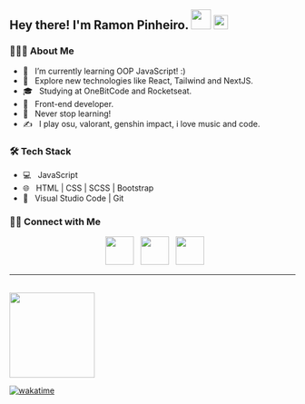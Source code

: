 <h2> Hey there! I'm Ramon Pinheiro. <img src="https://emojipedia-us.s3.amazonaws.com/source/microsoft-teams/337/waving-hand_1f44b.png" width="35"> <img src="https://github.com/souvikguria98/souvikguria98/blob/master/Hi.gif" width="25"></h2>

<h3> 👨🏻‍💻 About Me </h3>

- 🔭 &nbsp; I’m currently learning OOP JavaScript! :)
- 🤔 &nbsp; Explore new technologies like React, Tailwind and NextJS.
- 🎓 &nbsp; Studying at OneBitCode and Rocketseat.
- 💼 &nbsp; Front-end developer.
- 🌱 &nbsp; Never stop learning!
- ✍️ &nbsp; I play osu, valorant, genshin impact, i love music and code. 

<h3>🛠 Tech Stack</h3>

- 💻 &nbsp; JavaScript  
- 🌐 &nbsp; HTML | CSS | SCSS | Bootstrap 
- 🔧 &nbsp; Visual Studio Code | Git

<h3> 🤝🏻 Connect with Me </h3>

<p align="center">
&nbsp; <a href="https://twitter.com/hiroowsz" target="_blank" rel="noopener noreferrer"><img src="https://img.icons8.com/plasticine/100/000000/twitter.png" width="50" /></a>  
&nbsp; <a href="https://www.instagram.com/ramonpxz/" target="_blank" rel="noopener noreferrer"><img src="https://img.icons8.com/plasticine/100/000000/instagram-new.png" width="50" /></a>  
&nbsp; <a href="mailto:ramontrov@gmail.com" target="_blank" rel="noopener noreferrer"><img src="https://img.icons8.com/plasticine/100/000000/gmail.png"  width="50" /></a>
</p>

<hr>

<br>

<div style="display: flex" align="center">
   <img src="https://github-readme-stats.vercel.app/api/top-langs/?username=hiroowsz&theme=transparent&title_color=de5ba7&text_color=de5ba7&layout=compact" height="150">
</div>

[![wakatime](https://wakatime.com/badge/user/f6436c03-17bb-4f7c-8ce9-9a8d59dc4c06.svg)](https://wakatime.com/@f6436c03-17bb-4f7c-8ce9-9a8d59dc4c06)
